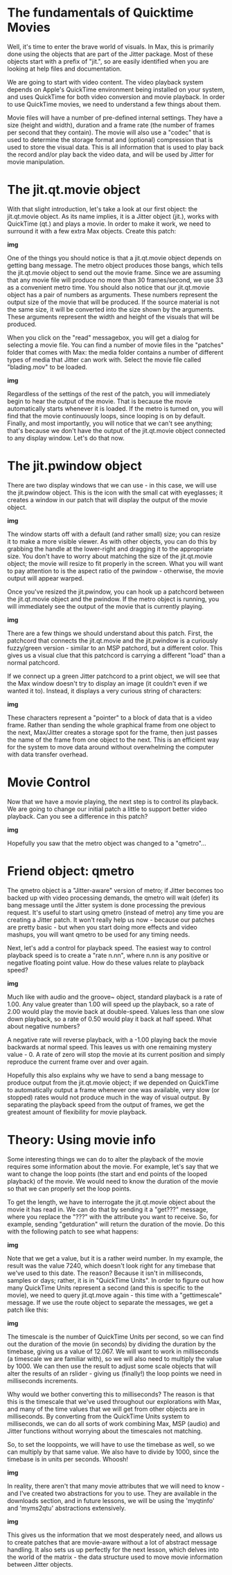 # The fundamentals of Quicktime Movies
Well, it's time to enter the brave world of visuals. In Max, this is primarily done using the objects that are part of the Jitter package. Most of these objects start with a prefix of "jit.", so are easily identified when you are looking at help files and documentation.

We are going to start with video content. The video playback system depends on Apple's QuickTime environment being installed on your system, and uses QuickTime for both video conversion and movie playback. In order to use QuickTime movies, we need to understand a few things about them.

Movie files will have a number of pre-defined internal settings. They have a size (height and width), duration and a frame rate (the number of frames per second that they contain). The movie will also use a "codec" that is used to determine the storage format and (optional) compression that is used to store the visual data. This is all information that is used to play back the record and/or play back the video data, and will be used by Jitter for movie manipulation.

# The jit.qt.movie object
With that slight introduction, let's take a look at our first object: the jit.qt.movie object. As its name implies, it is a Jitter object (jit.), works with QuickTime (qt.) and plays a movie. In order to make it work, we need to surround it with a few extra Max objects. Create this patch:

__img__

One of the things you should notice is that a jit.qt.movie object depends on getting bang message. The metro object produces those bangs, which tells the jit.qt.movie object to send out the movie frame. Since we are assuming that any movie file will produce no more than 30 frames/second, we use 33 as a convenient metro time. You should also notice that our jit.qt.movie object has a pair of numbers as arguments. These numbers represent the output size of the movie that will be produced. If the source material is not the same size, it will be converted into the size shown by the arguments. These arguments represent the width and height of the visuals that will be produced.

When you click on the "read" messagebox, you will get a dialog for selecting a movie file. You can find a number of movie files in the "patches" folder that comes with Max: the media folder contains a number of different types of media that Jitter can work with. Select the movie file called "blading.mov" to be loaded.

__img__

Regardless of the settings of the rest of the patch, you will immediately begin to hear the output of the movie. That is because the movie automatically starts whenever it is loaded. If the metro is turned on, you will find that the movie continuously loops, since looping is on by default. Finally, and most importantly, you will notice that we can't see anything; that's because we don't have the output of the jit.qt.movie object connected to any display window. Let's do that now.

# The jit.pwindow object
There are two display windows that we can use - in this case, we will use the jit.pwindow object. This is the icon with the small cat with eyeglasses; it creates a window in our patch that will display the output of the movie object.

__img__

The window starts off with a default (and rather small) size; you can resize it to make a more visible viewer. As with other objects, you can do this by grabbing the handle at the lower-right and dragging it to the appropriate size. You don't have to worry about matching the size of the jit.qt.movie object; the movie will resize to fit properly in the screen. What you will want to pay attention to is the aspect ratio of the pwindow - otherwise, the movie output will appear warped.

Once you've resized the jit.pwindow, you can hook up a patchcord between the jit.qt.movie object and the pwindow. If the metro object is running, you will immediately see the output of the movie that is currently playing.

__img__

There are a few things we should understand about this patch. First, the patchcord that connects the jit.qt.movie and the jit.pwindow is a curiously fuzzy/green version - similar to an MSP patchord, but a different color. This gives us a visual clue that this patchcord is carrying a different "load" than a normal patchcord.

If we connect up a green Jitter patchcord to a print object, we will see that the Max window doesn't try to display an image (it couldn't even if we wanted it to). Instead, it displays a very curious string of characters:

__img__

These characters represent a "pointer" to a block of data that is a video frame. Rather than sending the whole graphical frame from one object to the next, Max/Jitter creates a storage spot for the frame, then just passes the name of the frame from one object to the next. This is an efficient way for the system to move data around without overwhelming the computer with data transfer overhead.

# Movie Control
Now that we have a movie playing, the next step is to control its playback. We are going to change our initial patch a little to support better video playback. Can you see a difference in this patch?

__img__

Hopefully you saw that the metro object was changed to a "qmetro"...

# Friend object: qmetro
The qmetro object is a "Jitter-aware" version of metro; if Jitter becomes too backed up with video processing demands, the qmetro will wait (defer) its bang message until the Jitter system is done processing the previous request. It's useful to start using qmetro (instead of metro) any time you are creating a Jitter patch. It won't really help us now - because our patches are pretty basic - but when you start doing more effects and video mashups, you will want qmetro to be used for any timing needs.

Next, let's add a control for playback speed. The easiest way to control playback speed is to create a "rate n.nn", where n.nn is any positive or negative floating point value. How do these values relate to playback speed?

__img__

Much like with audio and the groove~ object, standard playback is a rate of 1.00. Any value greater than 1.00 will speed up the playback, so a rate of 2.00 would play the movie back at double-speed. Values less than one slow down playback, so a rate of 0.50 would play it back at half speed. What about negative numbers?

A negative rate will reverse playback, with a -1.00 playing back the movie backwards at normal speed. This leaves us with one remaining mystery value - 0. A rate of zero will stop the movie at its current position and simply reproduce the current frame over and over again.

Hopefully this also explains why we have to send a bang message to produce output from the jit.qt.movie object; if we depended on QuickTime to automatically output a frame whenever one was available, very slow (or stopped) rates would not produce much in the way of visual output. By separating the playback speed from the output of frames, we get the greatest amount of flexibility for movie playback.

# Theory: Using movie info
Some interesting things we can do to alter the playback of the movie requires some information about the movie. For example, let's say that we want to change the loop points (the start and end points of the looped playback) of the movie. We would need to know the duration of the movie so that we can properly set the loop points.

To get the length, we have to interrogate the jit.qt.movie object about the movie it has read in. We can do that by sending it a "get???" message, where you replace the "???" with the attribute you want to receive. So, for example, sending "getduration" will return the duration of the movie. Do this with the following patch to see what happens:

__img__

Note that we get a value, but it is a rather weird number. In my example, the result was the value 7240, which doesn't look right for any timebase that we've used to this date. The reason? Because it isn't in milliseconds, samples or days; rather, it is in "QuickTime Units". In order to figure out how many QuickTime Units represent a second (and this is specific to the movie), we need to query jit.qt.move again - this time with a "gettimescale" message. If we use the route object to separate the messages, we get a patch like this:

__img__

The timescale is the number of QuickTime Units per second, so we can find out the duration of the movie (in seconds) by dividing the duration by the timebase, giving us a value of 12.067. We will want to work in milliseconds (a timescale we are familiar with), so we will also need to multiply the value by 1000. We can then use the result to adjust some scale objects that will alter the results of an rslider - giving us (finally!) the loop points we need in milliseconds increments.

Why would we bother converting this to milliseconds? The reason is that this is the timescale that we've used throughout our explorations with Max, and many of the time values that we will get from other objects are in milliseconds. By converting from the QuickTime Units system to milliseconds, we can do all sorts of work combining Max, MSP (audio) and Jitter functions without worrying about the timescales not matching.

So, to set the looppoints, we will have to use the timebase as well, so we can multiply by that same value. We also have to divide by 1000, since the timebase is in units per seconds. Whoosh!

__img__

In reality, there aren't that many movie attributes that we will need to know - and I've created two abstractions for you to use. They are available in the downloads section, and in future lessons, we will be using the 'myqtinfo' and 'myms2qtu' abstractions extensively.

__img__

This gives us the information that we most desperately need, and allows us to create patches that are movie-aware without a lot of abstract message handling. It also sets us up perfectly for the next lesson, which delves into the world of the matrix - the data structure used to move movie information between Jitter objects.
